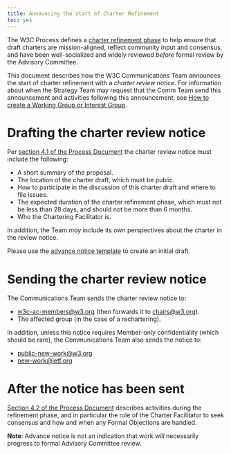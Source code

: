 ```yaml
---
title: Announcing the start of Charter Refinement
toc: yes
---
```


The W3C Process defines a [charter refinement phase](https://www.w3.org/policies/process/drafts/#charter-initiation) to help ensure that draft charters are mission-aligned, reflect community input and consensus, and have been well-socialized and widely reviewed *before* formal review by the Advisory Committee. 

This document describes how the W3C Communications Team announces the
start of charter refinement with a *charter review notice*. For
information about when the Strategy Team may request that the Comm
Team send this announcement and activities following this
announcement, see [How to create a Working Group or Interest
Group](charter.md).

# Drafting the charter review notice

Per [section 4.1 of the Process Document](https://www.w3.org/policies/process/drafts/#charter-initiation) the charter review notice must include the following:

* A short summary of the proposal.
* The location of the charter draft, which must be public.
* How to participate in the discussion of this charter draft and where to file issues.
* The expected duration of the charter refinement phase, which must not be less than 28 days, and should not be more than 6 months.
* Who the Chartering Facilitator is.

In addition, the Team *may* include its own perspectives about the charter in the review notice.

Please use the [advance notice template](https://www.w3.org/new-doc-from-template?location=%2FTeam%2F&amp;template=%2Fafs%2Fw3.org%2Fpub%2FWWW%2FTeam%2FTemplates%2Fcharter-review-notice.html&amp;submit=Continue...) to create an initial draft.

# Sending the charter review notice

The Communications Team sends the charter review notice to:

* w3c-ac-members@w3.org (then forwards it to chairs@w3.org).
* The affected group (in the case of a rechartering).

In addition, unless this notice requires Member-only confidentiality
(which should be rare), the Communications Team also sends the notice
to:

* public-new-work@w3.org
* new-work@ietf.org

# After the notice has been sent

[Section 4.2 of the Process Document](https://www.w3.org/policies/process/drafts/#charter-development) describes activities during the refinement phase, and in particular the role of the Charter Facilitator to seek consensus and how and when any Formal Objections are handled.

**Note**: Advance notice is not an indication that work *will* necessarily progress to formal Advisory Committee review.
